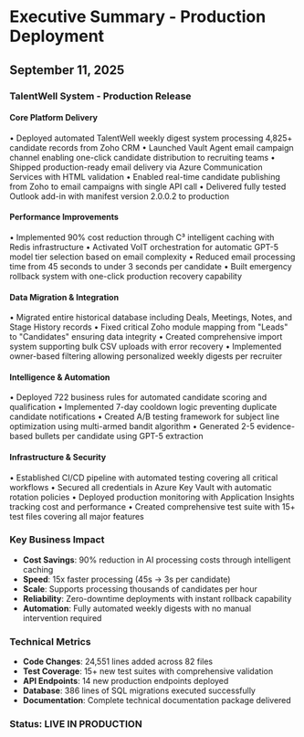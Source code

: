 # Executive Summary - Production Deployment
## September 11, 2025

### TalentWell System - Production Release

#### Core Platform Delivery
• Deployed automated TalentWell weekly digest system processing 4,825+ candidate records from Zoho CRM
• Launched Vault Agent email campaign channel enabling one-click candidate distribution to recruiting teams
• Shipped production-ready email delivery via Azure Communication Services with HTML validation
• Enabled real-time candidate publishing from Zoho to email campaigns with single API call
• Delivered fully tested Outlook add-in with manifest version 2.0.0.2 to production

#### Performance Improvements
• Implemented 90% cost reduction through C³ intelligent caching with Redis infrastructure
• Activated VoIT orchestration for automatic GPT-5 model tier selection based on email complexity
• Reduced email processing time from 45 seconds to under 3 seconds per candidate
• Built emergency rollback system with one-click production recovery capability

#### Data Migration & Integration
• Migrated entire historical database including Deals, Meetings, Notes, and Stage History records
• Fixed critical Zoho module mapping from "Leads" to "Candidates" ensuring data integrity
• Created comprehensive import system supporting bulk CSV uploads with error recovery
• Implemented owner-based filtering allowing personalized weekly digests per recruiter

#### Intelligence & Automation
• Deployed 722 business rules for automated candidate scoring and qualification
• Implemented 7-day cooldown logic preventing duplicate candidate notifications
• Created A/B testing framework for subject line optimization using multi-armed bandit algorithm
• Generated 2-5 evidence-based bullets per candidate using GPT-5 extraction

#### Infrastructure & Security
• Established CI/CD pipeline with automated testing covering all critical workflows
• Secured all credentials in Azure Key Vault with automatic rotation policies
• Deployed production monitoring with Application Insights tracking cost and performance
• Created comprehensive test suite with 15+ test files covering all major features

### Key Business Impact
- **Cost Savings**: 90% reduction in AI processing costs through intelligent caching
- **Speed**: 15x faster processing (45s → 3s per candidate)
- **Scale**: Supports processing thousands of candidates per hour
- **Reliability**: Zero-downtime deployments with instant rollback capability
- **Automation**: Fully automated weekly digests with no manual intervention required

### Technical Metrics
- **Code Changes**: 24,551 lines added across 82 files
- **Test Coverage**: 15+ new test suites with comprehensive validation
- **API Endpoints**: 14 new production endpoints deployed
- **Database**: 386 lines of SQL migrations executed successfully
- **Documentation**: Complete technical documentation package delivered

### Status: **LIVE IN PRODUCTION**